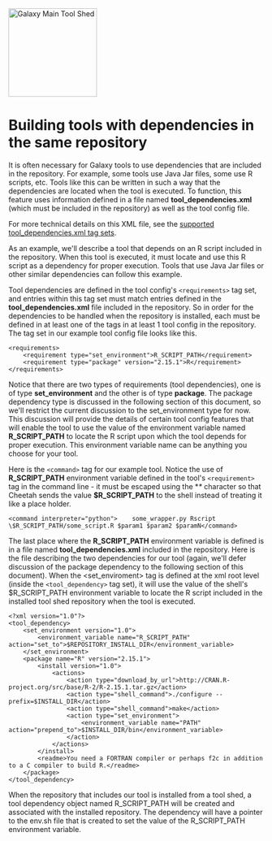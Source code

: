 <div class='center'> <a href='http://toolshed.g2.bx.psu.edu'><img src='/Images/Logos/ToolShed.jpg' alt='Galaxy Main Tool Shed' height="174" /></a> </div>

# Building tools with dependencies in the same repository

It is often necessary for Galaxy tools to use dependencies that are included in the repository.  For example, some tools use Java Jar files, some use R scripts, etc.  Tools like this can be written in such a way that the dependencies are located when the tool is executed.  To function, this feature uses information defined in a file named **tool_dependencies.xml** (which must be included in the repository) as well as the tool config file.

For more technical details on this XML file, see the [supported tool_dependencies.xml tag sets](/ToolDependenciesTagSets).

As an example, we'll describe a tool that depends on an R script included in the repository.  When this tool is executed, it must locate and use this R script as a dependency for proper execution.  Tools that use Java Jar files or other similar dependencies can follow this example.

Tool dependencies are defined in the tool config's `<requirements>` tag set, and entries within this tag set must match entries defined in the **tool_dependencies.xml** file included in the repository.  So in order for the dependencies to be handled when the repository is installed, each must be defined in at least one of the <requirement> tags in at least 1 tool config in the repository.
The <requirements> tag set in our example tool config file looks like this.

```
<requirements>
    <requirement type="set_environment">R_SCRIPT_PATH</requirement>
    <requirement type="package" version="2.15.1">R</requirement>
</requirements>
```


Notice that there are two types of requirements (tool dependencies), one is of type **set_environment** and the other is of type **package**.  The package dependency type is discussed in the following section of this document, so we'll restrict the current discussion to the set_environment type for now.  This discussion will provide the details of certain tool config features that will enable the tool to use the value of the environment variable named **R_SCRIPT_PATH** to locate the R script upon which the tool depends for proper execution.  This environment variable name can be anything you choose for your tool.

Here is the `<command>` tag for our example tool.  Notice the use of **R_SCRIPT_PATH** environment variable defined in the tool's `<requirement>` tag in the command line - it must be escaped using the **\** character so that Cheetah sends the value **$R_SCRIPT_PATH** to the shell instead of treating it like a place holder.

```
<command interpreter="python">    some_wrapper.py Rscript \$R_SCRIPT_PATH/some_script.R $param1 $param2 $paramN</command>
```


The last place where the **R_SCRIPT_PATH** environment variable is defined is in a file named **tool_dependencies.xml** included in the repository.  Here is the file describing the two dependencies for our tool (again, we'll defer discussion of the package dependency to the following section of this document).  When the <set_enviroment> tag is defined at the xml root level (inside the `<tool_dependency>` tag set), it will use the value of the shell's $R_SCRIPT_PATH environment variable to locate the R script included in the installed tool shed repository when the tool is executed.

```
<?xml version="1.0"?>
<tool_dependency>
    <set_environment version="1.0">
        <environment_variable name="R_SCRIPT_PATH" action="set_to">$REPOSITORY_INSTALL_DIR</environment_variable>   
    </set_environment>
    <package name="R" version="2.15.1">
        <install version="1.0">
            <actions>
                <action type="download_by_url">http://CRAN.R-project.org/src/base/R-2/R-2.15.1.tar.gz</action>
                <action type="shell_command">./configure --prefix=$INSTALL_DIR</action>
                <action type="shell_command">make</action>
                <action type="set_environment">
                    <environment_variable name="PATH" action="prepend_to">$INSTALL_DIR/bin</environment_variable>
                </action>
            </actions>
        </install>
        <readme>You need a FORTRAN compiler or perhaps f2c in addition to a C compiler to build R.</readme>
    </package>
</tool_dependency>
```


When the repository that includes our tool is installed from a tool shed, a tool dependency object named R_SCRIPT_PATH will be created and associated with the installed repository.  The dependency will have a pointer to the env.sh file that is created to set the value of the R_SCRIPT_PATH environment variable.
